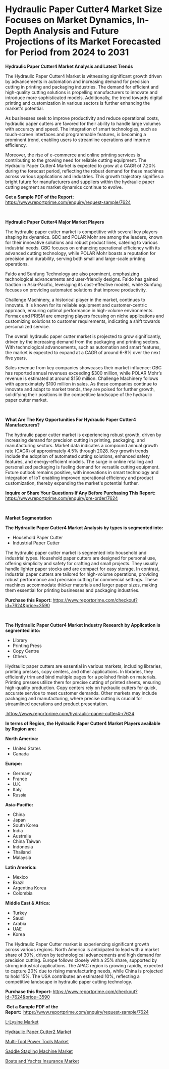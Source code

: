 <p><h1>Hydraulic Paper Cutter4 Market Size Focuses on Market Dynamics, In-Depth Analysis and Future Projections of its Market Forecasted for Period from 2024 to 2031</h1></p><p><strong>Hydraulic Paper Cutter4 Market Analysis and Latest Trends</strong></p>
<p><p>The Hydraulic Paper Cutter4 Market is witnessing significant growth driven by advancements in automation and increasing demand for precision cutting in printing and packaging industries. The demand for efficient and high-quality cutting solutions is propelling manufacturers to innovate and introduce more sophisticated models. Additionally, the trend towards digital printing and customization in various sectors is further enhancing the market's potential.</p><p>As businesses seek to improve productivity and reduce operational costs, hydraulic paper cutters are favored for their ability to handle large volumes with accuracy and speed. The integration of smart technologies, such as touch-screen interfaces and programmable features, is becoming a prominent trend, enabling users to streamline operations and improve efficiency.</p><p>Moreover, the rise of e-commerce and online printing services is contributing to the growing need for reliable cutting equipment. The Hydraulic Paper Cutter4 Market is expected to grow at a CAGR of 7.20% during the forecast period, reflecting the robust demand for these machines across various applications and industries. This growth trajectory signifies a bright future for manufacturers and suppliers within the hydraulic paper cutting segment as market dynamics continue to evolve.</p></p>
<p><strong>Get a Sample PDF of the Report:&nbsp;</strong> <a href="https://www.reportprime.com/enquiry/request-sample/7624">https://www.reportprime.com/enquiry/request-sample/7624</a></p>
<p>&nbsp;</p>
<p><strong>Hydraulic Paper Cutter4 Major Market Players</strong></p>
<p><p>The hydraulic paper cutter market is competitive with several key players shaping its dynamics. GBC and POLAR Mohr are among the leaders, known for their innovative solutions and robust product lines, catering to various industrial needs. GBC focuses on enhancing operational efficiency with its advanced cutting technology, while POLAR Mohr boasts a reputation for precision and durability, serving both small and large-scale printing operations.</p><p>Faldo and Sunfung Technology are also prominent, emphasizing technological advancements and user-friendly designs. Faldo has gained traction in Asia-Pacific, leveraging its cost-effective models, while Sunfung focuses on providing automated solutions that improve productivity.</p><p>Challenge Machinery, a historical player in the market, continues to innovate. It is known for its reliable equipment and customer-centric approach, ensuring optimal performance in high-volume environments. Formax and PRISM are emerging players focusing on niche applications and customizing solutions to customer requirements, indicating a shift towards personalized service.</p><p>The overall hydraulic paper cutter market is projected to grow significantly, driven by the increasing demand from the packaging and printing sectors. With technological advancements, such as automation and smart features, the market is expected to expand at a CAGR of around 6-8% over the next five years.</p><p>Sales revenue from key companies showcases their market influence: GBC has reported annual revenues exceeding $300 million, while POLAR Mohr’s revenue is estimated at around $150 million. Challenge Machinery follows with approximately $100 million in sales. As these companies continue to innovate and adapt to market trends, they are poised for further growth, solidifying their positions in the competitive landscape of the hydraulic paper cutter market.</p></p>
<p>&nbsp;</p>
<p><strong>What Are The Key Opportunities For Hydraulic Paper Cutter4 Manufacturers?</strong></p>
<p><p>The hydraulic paper cutter market is experiencing robust growth, driven by increasing demand for precision cutting in printing, packaging, and manufacturing sectors. Market data indicates a compound annual growth rate (CAGR) of approximately 4.5% through 2028. Key growth trends include the adoption of automated cutting solutions, enhanced safety features, and energy-efficient models. The surge in online retailing and personalized packaging is fueling demand for versatile cutting equipment. Future outlook remains positive, with innovations in smart technology and integration of IoT enabling improved operational efficiency and product customization, thereby expanding the market's potential further.</p></p>
<p><strong>Inquire or Share Your Questions If Any Before Purchasing This Report:</strong> <a href="https://www.reportprime.com/enquiry/pre-order/7624">https://www.reportprime.com/enquiry/pre-order/7624</a></p>
<p>&nbsp;</p>
<p><strong>Market Segmentation</strong></p>
<p><strong>The Hydraulic Paper Cutter4 Market Analysis by types is segmented into:</strong></p>
<p><ul><li>Household Paper Cutter</li><li>Industrial Paper Cutter</li></ul></p>
<p><p>The hydraulic paper cutter market is segmented into household and industrial types. Household paper cutters are designed for personal use, offering simplicity and safety for crafting and small projects. They usually handle lighter paper stocks and are compact for easy storage. In contrast, industrial paper cutters are tailored for high-volume operations, providing robust performance and precision cutting for commercial settings. These machines accommodate thicker materials and larger paper sizes, making them essential for printing businesses and packaging industries.</p></p>
<p><strong>Purchase this Report:&nbsp;</strong><a href="https://www.reportprime.com/checkout?id=7624&price=3590">https://www.reportprime.com/checkout?id=7624&price=3590</a></p>
<p>&nbsp;</p>
<p><strong>The Hydraulic Paper Cutter4 Market Industry Research by Application is segmented into:</strong></p>
<p><ul><li>Library</li><li>Printing Press</li><li>Copy Centre</li><li>Others</li></ul></p>
<p><p>Hydraulic paper cutters are essential in various markets, including libraries, printing presses, copy centers, and other applications. In libraries, they efficiently trim and bind multiple pages for a polished finish on materials. Printing presses utilize them for precise cutting of printed sheets, ensuring high-quality production. Copy centers rely on hydraulic cutters for quick, accurate service to meet customer demands. Other markets may include packaging and manufacturing, where precise cutting is crucial for streamlined operations and product presentation.</p></p>
<p><a href="https://www.reportprime.com/hydraulic-paper-cutter4-r7624">&nbsp;https://www.reportprime.com/hydraulic-paper-cutter4-r7624</a></p>
<p><strong>In terms of Region, the Hydraulic Paper Cutter4 Market Players available by Region are:</strong></p>
<p>
    <p> <strong> North America: </strong>
        <ul>
            <li>United States</li>
            <li>Canada</li>
        </ul>
        </p> 
    <p> <strong> Europe: </strong>
        <ul>
            <li>Germany</li>
            <li>France</li>
            <li>U.K.</li>
            <li>Italy</li>
            <li>Russia</li>
        </ul>
        </p> 
    <p> <strong> Asia-Pacific: </strong>
        <ul>
            <li>China</li>
            <li>Japan</li>
            <li>South Korea</li>
            <li>India</li>
            <li>Australia</li>
            <li>China Taiwan</li>
            <li>Indonesia</li>
            <li>Thailand</li>
            <li>Malaysia</li>
        </ul>
        </p> 
    <p> <strong> Latin America: </strong>
        <ul>
            <li>Mexico</li>
            <li>Brazil</li>
            <li>Argentina Korea</li>
            <li>Colombia</li>
        </ul>
        </p> 
    <p> <strong> Middle East & Africa: </strong>
        <ul>
            <li>Turkey</li>
            <li>Saudi</li>
            <li>Arabia</li>
            <li>UAE</li>
            <li>Korea</li>
        </ul>
    </p>
    </p>
<p><p>The Hydraulic Paper Cutter market is experiencing significant growth across various regions. North America is anticipated to lead with a market share of 30%, driven by technological advancements and high demand for precision cutting. Europe follows closely with a 25% share, supported by strong industrial applications. The APAC region is growing rapidly, expected to capture 20% due to rising manufacturing needs, while China is projected to hold 15%. The USA contributes an estimated 10%, reflecting a competitive landscape in hydraulic paper cutting technology.</p></p>
<p><strong>Purchase this Report: </strong><a href="https://www.reportprime.com/checkout?id=7624&price=3590">https://www.reportprime.com/checkout?id=7624&price=3590</a></p>
<p>&nbsp;<strong>Get a Sample PDF of the Report:&nbsp;&nbsp;</strong><a href="https://www.reportprime.com/enquiry/request-sample/7624">https://www.reportprime.com/enquiry/request-sample/7624</a></p>
<p><strong></strong></p>
<p><p><a href="https://issuu.com/reportprime-2/docs/l-lysine-market-size-2030.pptx_99d747aaabe423">L-Lysine Market</a></p><p><a href="https://github.com/JosephineMcguire65/Market-Research-Report-List-1/blob/main/hydraulic-paper-cutter2-market.md">Hydraulic Paper Cutter2 Market</a></p><p><a href="https://issuu.com/reportprime-2/docs/multi-tool-power-tools-market-size-_0d554b4db9fc44">Multi-Tool Power Tools Market</a></p><p><a href="https://github.com/FahadAhmed712/Market-Research-Report-List-1/blob/main/saddle-stapling-machine-market.md">Saddle Stapling Machine Market</a></p><p><a href="https://medium.com/@bartlakin73/boats-and-yachts-insurance-market-trends-focusing-on-boats-and-yachts-insurance-market-insight-and-79d817ff6686">Boats and Yachts Insurance Market</a></p></p>
